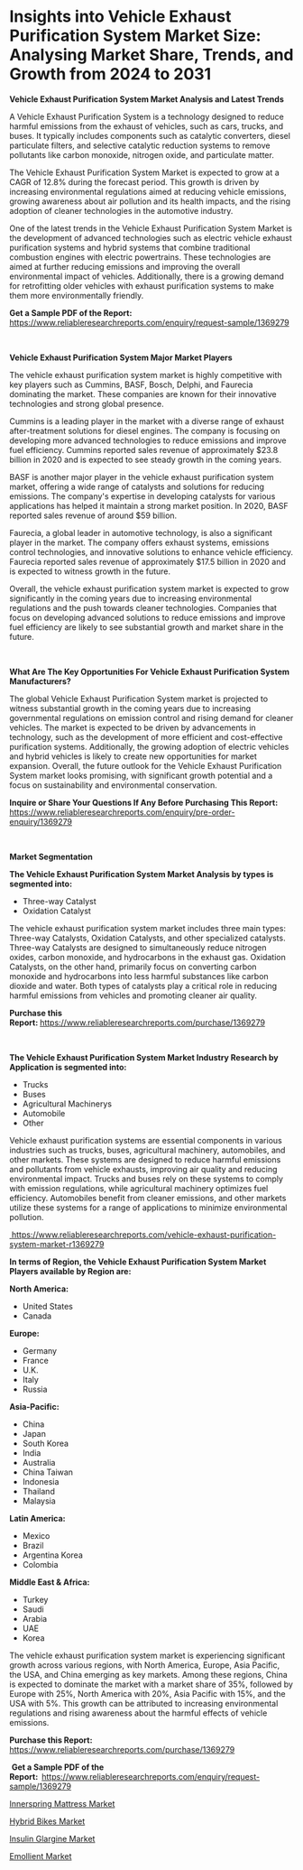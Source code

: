 <p><h1>Insights into Vehicle Exhaust Purification System Market Size: Analysing Market Share, Trends, and Growth from 2024 to 2031</h1></p><p><strong>Vehicle Exhaust Purification System Market Analysis and Latest Trends</strong></p>
<p><p>A Vehicle Exhaust Purification System is a technology designed to reduce harmful emissions from the exhaust of vehicles, such as cars, trucks, and buses. It typically includes components such as catalytic converters, diesel particulate filters, and selective catalytic reduction systems to remove pollutants like carbon monoxide, nitrogen oxide, and particulate matter.</p><p>The Vehicle Exhaust Purification System Market is expected to grow at a CAGR of 12.8% during the forecast period. This growth is driven by increasing environmental regulations aimed at reducing vehicle emissions, growing awareness about air pollution and its health impacts, and the rising adoption of cleaner technologies in the automotive industry. </p><p>One of the latest trends in the Vehicle Exhaust Purification System Market is the development of advanced technologies such as electric vehicle exhaust purification systems and hybrid systems that combine traditional combustion engines with electric powertrains. These technologies are aimed at further reducing emissions and improving the overall environmental impact of vehicles. Additionally, there is a growing demand for retrofitting older vehicles with exhaust purification systems to make them more environmentally friendly.</p></p>
<p><strong>Get a Sample PDF of the Report:&nbsp;</strong> <a href="https://www.reliableresearchreports.com/enquiry/request-sample/1369279">https://www.reliableresearchreports.com/enquiry/request-sample/1369279</a></p>
<p>&nbsp;</p>
<p><strong>Vehicle Exhaust Purification System Major Market Players</strong></p>
<p><p>The vehicle exhaust purification system market is highly competitive with key players such as Cummins, BASF, Bosch, Delphi, and Faurecia dominating the market. These companies are known for their innovative technologies and strong global presence. </p><p>Cummins is a leading player in the market with a diverse range of exhaust after-treatment solutions for diesel engines. The company is focusing on developing more advanced technologies to reduce emissions and improve fuel efficiency. Cummins reported sales revenue of approximately $23.8 billion in 2020 and is expected to see steady growth in the coming years.</p><p>BASF is another major player in the vehicle exhaust purification system market, offering a wide range of catalysts and solutions for reducing emissions. The company's expertise in developing catalysts for various applications has helped it maintain a strong market position. In 2020, BASF reported sales revenue of around $59 billion.</p><p>Faurecia, a global leader in automotive technology, is also a significant player in the market. The company offers exhaust systems, emissions control technologies, and innovative solutions to enhance vehicle efficiency. Faurecia reported sales revenue of approximately $17.5 billion in 2020 and is expected to witness growth in the future.</p><p>Overall, the vehicle exhaust purification system market is expected to grow significantly in the coming years due to increasing environmental regulations and the push towards cleaner technologies. Companies that focus on developing advanced solutions to reduce emissions and improve fuel efficiency are likely to see substantial growth and market share in the future.</p></p>
<p>&nbsp;</p>
<p><strong>What Are The Key Opportunities For Vehicle Exhaust Purification System Manufacturers?</strong></p>
<p><p>The global Vehicle Exhaust Purification System market is projected to witness substantial growth in the coming years due to increasing governmental regulations on emission control and rising demand for cleaner vehicles. The market is expected to be driven by advancements in technology, such as the development of more efficient and cost-effective purification systems. Additionally, the growing adoption of electric vehicles and hybrid vehicles is likely to create new opportunities for market expansion. Overall, the future outlook for the Vehicle Exhaust Purification System market looks promising, with significant growth potential and a focus on sustainability and environmental conservation.</p></p>
<p><strong>Inquire or Share Your Questions If Any Before Purchasing This Report:</strong> <a href="https://www.reliableresearchreports.com/enquiry/pre-order-enquiry/1369279">https://www.reliableresearchreports.com/enquiry/pre-order-enquiry/1369279</a></p>
<p>&nbsp;</p>
<p><strong>Market Segmentation</strong></p>
<p><strong>The Vehicle Exhaust Purification System Market Analysis by types is segmented into:</strong></p>
<p><ul><li>Three-way Catalyst</li><li>Oxidation Catalyst</li></ul></p>
<p><p>The vehicle exhaust purification system market includes three main types: Three-way Catalysts, Oxidation Catalysts, and other specialized catalysts. Three-way Catalysts are designed to simultaneously reduce nitrogen oxides, carbon monoxide, and hydrocarbons in the exhaust gas. Oxidation Catalysts, on the other hand, primarily focus on converting carbon monoxide and hydrocarbons into less harmful substances like carbon dioxide and water. Both types of catalysts play a critical role in reducing harmful emissions from vehicles and promoting cleaner air quality.</p></p>
<p><strong>Purchase this Report:&nbsp;</strong><a href="https://www.reliableresearchreports.com/purchase/1369279">https://www.reliableresearchreports.com/purchase/1369279</a></p>
<p>&nbsp;</p>
<p><strong>The Vehicle Exhaust Purification System Market Industry Research by Application is segmented into:</strong></p>
<p><ul><li>Trucks</li><li>Buses</li><li>Agricultural Machinerys</li><li>Automobile</li><li>Other</li></ul></p>
<p><p>Vehicle exhaust purification systems are essential components in various industries such as trucks, buses, agricultural machinery, automobiles, and other markets. These systems are designed to reduce harmful emissions and pollutants from vehicle exhausts, improving air quality and reducing environmental impact. Trucks and buses rely on these systems to comply with emission regulations, while agricultural machinery optimizes fuel efficiency. Automobiles benefit from cleaner emissions, and other markets utilize these systems for a range of applications to minimize environmental pollution.</p></p>
<p><a href="https://www.reliableresearchreports.com/vehicle-exhaust-purification-system-market-r1369279">&nbsp;https://www.reliableresearchreports.com/vehicle-exhaust-purification-system-market-r1369279</a></p>
<p><strong>In terms of Region, the Vehicle Exhaust Purification System Market Players available by Region are:</strong></p>
<p>
    <p> <strong> North America: </strong>
        <ul>
            <li>United States</li>
            <li>Canada</li>
        </ul>
        </p> 
    <p> <strong> Europe: </strong>
        <ul>
            <li>Germany</li>
            <li>France</li>
            <li>U.K.</li>
            <li>Italy</li>
            <li>Russia</li>
        </ul>
        </p> 
    <p> <strong> Asia-Pacific: </strong>
        <ul>
            <li>China</li>
            <li>Japan</li>
            <li>South Korea</li>
            <li>India</li>
            <li>Australia</li>
            <li>China Taiwan</li>
            <li>Indonesia</li>
            <li>Thailand</li>
            <li>Malaysia</li>
        </ul>
        </p> 
    <p> <strong> Latin America: </strong>
        <ul>
            <li>Mexico</li>
            <li>Brazil</li>
            <li>Argentina Korea</li>
            <li>Colombia</li>
        </ul>
        </p> 
    <p> <strong> Middle East & Africa: </strong>
        <ul>
            <li>Turkey</li>
            <li>Saudi</li>
            <li>Arabia</li>
            <li>UAE</li>
            <li>Korea</li>
        </ul>
    </p>
    </p>
<p><p>The vehicle exhaust purification system market is experiencing significant growth across various regions, with North America, Europe, Asia Pacific, the USA, and China emerging as key markets. Among these regions, China is expected to dominate the market with a market share of 35%, followed by Europe with 25%, North America with 20%, Asia Pacific with 15%, and the USA with 5%. This growth can be attributed to increasing environmental regulations and rising awareness about the harmful effects of vehicle emissions.</p></p>
<p><strong>Purchase this Report: </strong><a href="https://www.reliableresearchreports.com/purchase/1369279">https://www.reliableresearchreports.com/purchase/1369279</a></p>
<p>&nbsp;<strong>Get a Sample PDF of the Report:&nbsp;&nbsp;</strong><a href="https://www.reliableresearchreports.com/enquiry/request-sample/1369279">https://www.reliableresearchreports.com/enquiry/request-sample/1369279</a></p>
<p><strong></strong></p>
<p><p><a href="https://www.linkedin.com/pulse/market-forecast-global-innerspring-mattress-trends-impact-wiytc?trackingId=0tHt91hJbLTfO0oYRmX%2FDA%3D%3D">Innerspring Mattress Market</a></p><p><a href="https://www.linkedin.com/pulse/evaluating-global-hybrid-bikes-market-trends-growth-rlgic?trackingId=e1yML7bPmsIlKPaTt7IbwQ%3D%3D">Hybrid Bikes Market</a></p><p><a href="https://github.com/Airanohannonzb68e5pb53oc1/Market-Research-Report-List-3/blob/main/insulin-glargine-market.md">Insulin Glargine Market</a></p><p><a href="https://github.com/fiixsa/Market-Research-Report-List-3/blob/main/emollient-market.md">Emollient Market</a></p></p>
